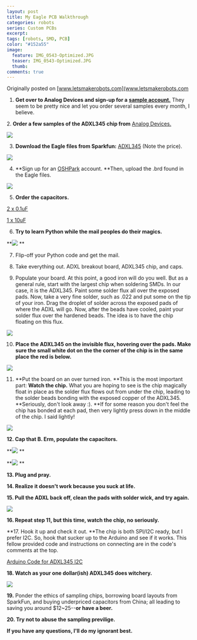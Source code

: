 ```yaml
---
layout: post
title: My Eagle PCB Walkthrough
categories: robots
series: Custom PCBs
excerpt:
tags: [robots, SMD, PCB]
color: "#152a55"
image:
  feature: IMG_0543-Optimized.JPG
  teaser: IMG_0543-Optimized.JPG
  thumb:
comments: true
---
```


Originally posted on [www.letsmakerobots.com](www.letsmakerobots.com
1. **Get over to Analog Devices and sign-up for a** **[sample account.](http://www.analog.com/en/content/samples/fca.html)** They seem to be pretty nice and let you order several samples every month, I believe.

[](http://www.analog.com/en/content/samples/fca.html)2. **Order a few samples of the ADXL345 chip from** [Analog Devices.](http://www.analog.com/en/mems-sensors/mems-inertial-sensors/adxl345/products/product.html)

![](https://ladvien.com/images/samplerequest.jpg)

3. **Download the Eagle files from Sparkfun:**  [ADXL345](http://www.sparkfun.com/datasheets/Sensors/Accelerometer/ADXL345-BreakoutBoard-v13.zip) (Note the price).

![](https://ladvien.com/images/adxl345sparkfun.jpg)

4. **Sign up for an [OSHPark](http://www.oshpark.com/) account.  **Then, upload the .brd found in the Eagle files.

![](https://ladvien.com/images/OSHParksplash.jpg)

5. **Order the capacitors.**

[2 x 0.1uF](http://www.ebay.com/itm/160318833833?ssPageName=STRK:MEWNX:IT&_trksid=p3984.m1439.l2649)

[1 x 10uF](http://www.ebay.com/itm/281056801982?ssPageName=STRK:MEWNX:IT&_trksid=p3984.m1439.l2649)

6.  **Try to learn Python while the mail peoples do their magics.**

**![](https://ladvien.com/images/3236811556_e470493eef.jpg)
**






7. Flip-off your Python code and get the mail.  

8. Take everything out.  ADXL breakout board, ADXL345 chip, and caps.

9. Populate your board.  At this point, a good iron will do you well.  But as a general rule, start with the largest chip when soldering SMDs.  In our case, it is the ADXL345.  Paint some solder flux all over the exposed pads.  Now, take a very fine solder, such as .022 and put some on the tip of your iron.  Drag the droplet of solder across the exposed pads of where the ADXL will go.  Now, after the beads have cooled, paint your solder flux over the hardened beads.  The idea is to have the chip floating on this flux.

![](https://ladvien.com/images/IMG_0543-Optimized_1200x900.jpg)

10. **Place the ADXL345 on the invisible flux, hovering over the pads.  Make sure the small white dot on the the corner of the chip is in the same place the red is below.**

![](https://ladvien.com/images/IMG_0550_4000x3000_0.jpg)

11. **Put the board on an over turned iron.  **This is the most important part: **Watch the chip.**  What you are hoping to see is the chip magically float in place as the solder flux flows out from under the chip, leading to the solder beads bonding with the exposed copper of the ADXL345.  **Seriously, don't look away :).  **If for some reason you don't feel the chip has bonded at each pad, then very lightly press down in the middle of the chip.  I said lightly!

**![](https://ladvien.com/images/IMG_0547_4000x3000.jpg)**

**12. Cap that B.  Erm, populate the capacitors.**

**![](https://ladvien.com/images/IMG_8697_1150x768.jpg)
**

**![](https://ladvien.com/images/IMG_8705_1150x768.jpg)
**

**13. Plug and pray.**

**14. Realize it doesn't work because you suck at life.**

**15. Pull the ADXL back off, clean the pads with solder wick, and try again.**

**![](https://ladvien.com/images/IMG_0555_1024x768.jpg)**

**16. Repeat step 11, but this time, watch the chip, no seriously.**

**17. Hook it up and check it out.  **The chip is both SPI/I2C ready, but I prefer I2C.  So, hook that sucker up to the Arduino and see if it works.  This fellow provided code and instructions on connecting are in the code's comments at the top.

[Arduino Code for ADXL345 I2C](https://github.com/jenschr/Arduino-libraries/blob/master/ADXL345/examples/ADXL345_no_library/BareBones_ADXL345.pde)

**18. Watch as your one dollar(ish) ADXL345 does witchery.**

**![](https://ladvien.com/images/ADXL345_Running.jpg)**

**19.** Ponder the ethics of sampling chips, borrowing board layouts from SparkFun, and buying underpriced capacitors from China; all leading to saving you around $12~25--**or have a beer.**

**20. Try not to abuse the sampling previlige.**

**If you have any questions, I'll do my ignorant best.**
